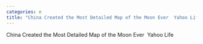 ```yaml
---
categories: e
title: "China Created the Most Detailed Map of the Moon Ever  Yahoo Life"
---
```

China Created the Most Detailed Map of the Moon Ever&nbsp;&nbsp;Yahoo Life